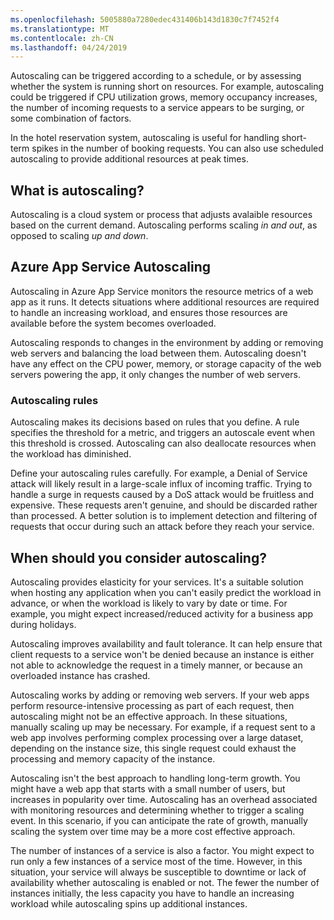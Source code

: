 ```yaml
---
ms.openlocfilehash: 5005880a7280edec431406b143d1830c7f7452f4
ms.translationtype: MT
ms.contentlocale: zh-CN
ms.lasthandoff: 04/24/2019
---
```

Autoscaling can be triggered according to a schedule, or by assessing whether the system is running short on resources. For example, autoscaling could be triggered if CPU utilization grows, memory occupancy increases, the number of incoming requests to a service appears to be surging, or some combination of factors.

In the hotel reservation system, autoscaling is useful for handling short-term spikes in the number of booking requests. You can also use scheduled autoscaling to provide additional resources at peak times.

## <a name="what-is-autoscaling"></a>What is autoscaling?

Autoscaling is a cloud system or process that adjusts avalaible resources based on the current demand. Autoscaling performs scaling *in and out*, as opposed to scaling *up and down*.

## <a name="azure-app-service-autoscaling"></a>Azure App Service Autoscaling

Autoscaling in Azure App Service monitors the resource metrics of a web app as it runs. It detects situations where additional resources are required to handle an increasing workload, and ensures those resources are available before the system becomes overloaded. 

Autoscaling responds to changes in the environment by adding or removing web servers and balancing the load between them. Autoscaling doesn't have any effect on the CPU power, memory, or storage capacity of the web servers powering the app, it only changes the number of web servers.

### <a name="autoscaling-rules"></a>Autoscaling rules

Autoscaling makes its decisions based on rules that you define. A rule specifies the threshold for a metric, and triggers an autoscale event when this threshold is crossed. Autoscaling can also deallocate resources when the workload has diminished.

Define your autoscaling rules carefully. For example, a Denial of Service attack will likely result in a large-scale influx of incoming traffic. Trying to handle a surge in requests caused by a DoS attack would be fruitless and expensive. These requests aren't genuine, and should be discarded rather than processed. A better solution is to implement detection and filtering of requests that occur during such an attack before they reach your service.

## <a name="when-should-you-consider-autoscaling"></a>When should you consider autoscaling?

Autoscaling provides elasticity for your services. It's a suitable solution when hosting any application when you can't easily predict the workload in advance, or when the workload is likely to vary by date or time. For example, you might expect increased/reduced activity for a business app during holidays.

Autoscaling improves availability and fault tolerance. It can help ensure that client requests to a service won't be denied because an instance is either not able to acknowledge the request in a timely manner, or because an overloaded instance has crashed.

Autoscaling works by adding or removing web servers. If your web apps perform  resource-intensive processing as part of each request, then autoscaling might not be an effective approach. In these situations, manually scaling up may be necessary. For example, if a request sent to a web app involves performing complex processing over a large dataset, depending on the instance size, this single request could exhaust the processing and memory capacity of the instance.

Autoscaling isn't the best approach to handling long-term growth. You might have a web app that starts with a small number of users, but increases in popularity over time. Autoscaling has an overhead associated with monitoring resources and determining whether to trigger a scaling event. In this scenario, if you can anticipate the rate of growth, manually scaling the system over time may be a more cost effective approach.

The number of instances of a service is also a factor. You might expect to run only a few instances of a service most of the time. However, in this situation, your service will always be susceptible to downtime or lack of availability whether autoscaling is enabled or not. The fewer the number of instances initially, the less capacity you have to handle an increasing workload while autoscaling spins up additional instances.